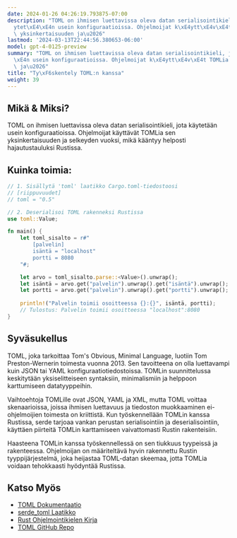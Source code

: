 ```yaml
---
date: 2024-01-26 04:26:19.793875-07:00
description: "TOML on ihmisen luettavissa oleva datan serialisointikieli, jota k\xE4\
  ytet\xE4\xE4n usein konfiguraatioissa. Ohjelmoijat k\xE4ytt\xE4v\xE4t TOMLia sen\
  \ yksinkertaisuuden ja\u2026"
lastmod: '2024-03-13T22:44:56.380653-06:00'
model: gpt-4-0125-preview
summary: "TOML on ihmisen luettavissa oleva datan serialisointikieli, jota k\xE4ytet\xE4\
  \xE4n usein konfiguraatioissa. Ohjelmoijat k\xE4ytt\xE4v\xE4t TOMLia sen yksinkertaisuuden\
  \ ja\u2026"
title: "Ty\xF6skentely TOML:n kanssa"
weight: 39
---
```


## Mikä & Miksi?
TOML on ihmisen luettavissa oleva datan serialisointikieli, jota käytetään usein konfiguraatioissa. Ohjelmoijat käyttävät TOMLia sen yksinkertaisuuden ja selkeyden vuoksi, mikä kääntyy helposti hajautustauluksi Rustissa.

## Kuinka toimia:
```Rust
// 1. Sisällytä 'toml' laatikko Cargo.toml-tiedostoosi
// [riippuvuudet]
// toml = "0.5"

// 2. Deserialisoi TOML rakenneksi Rustissa
use toml::Value;

fn main() {
    let toml_sisalto = r#"
        [palvelin]
        isäntä = "localhost"
        portti = 8080
    "#;

    let arvo = toml_sisalto.parse::<Value>().unwrap();
    let isäntä = arvo.get("palvelin").unwrap().get("isäntä").unwrap();
    let portti = arvo.get("palvelin").unwrap().get("portti").unwrap();
    
    println!("Palvelin toimii osoitteessa {}:{}", isäntä, portti);
    // Tulostus: Palvelin toimii osoitteessa "localhost":8080
}
```

## Syväsukellus
TOML, joka tarkoittaa Tom's Obvious, Minimal Language, luotiin Tom Preston-Wernerin toimesta vuonna 2013. Sen tavoitteena on olla luettavampi kuin JSON tai YAML konfiguraatiotiedostoissa. TOMLin suunnittelussa keskitytään yksiselitteiseen syntaksiin, minimalismiin ja helppoon karttumiseen datatyyppeihin.

Vaihtoehtoja TOMLille ovat JSON, YAML ja XML, mutta TOML voittaa skenaarioissa, joissa ihmisen luettavuus ja tiedoston muokkaaminen ei-ohjelmoijien toimesta on kriittistä. Kun työskennellään TOMLin kanssa Rustissa, serde tarjoaa vankan perustan serialisointiin ja deserialisointiin, käyttäen piirteitä TOMLin karttamiseen vaivattomasti Rustin rakenteisiin.

Haasteena TOMLin kanssa työskennellessä on sen tiukkuus tyypeissä ja rakenteessa. Ohjelmoijan on määriteltävä hyvin rakennettu Rustin tyyppijärjestelmä, joka heijastaa TOML-datan skeemaa, jotta TOMLia voidaan tehokkaasti hyödyntää Rustissa.

## Katso Myös
- [TOML Dokumentaatio](https://toml.io/en/)
- [serde_toml Laatikko](https://docs.rs/serde_toml/)
- [Rust Ohjelmointikielen Kirja](https://doc.rust-lang.org/stable/book/)
- [TOML GitHub Repo](https://github.com/toml-lang/toml)
